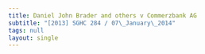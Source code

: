 ```yaml
---
title: Daniel John Brader and others v Commerzbank AG
subtitle: "[2013] SGHC 284 / 07\_January\_2014"
tags: null
layout: single
---
```


